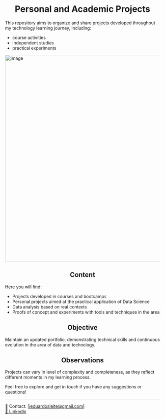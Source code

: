 <h1 align="center">Personal and Academic Projects</h1>

This repository aims to organize and share projects developed throughout my technology learning journey, including:
- course activities
- independent studies
- practical experiments

<img width="1016" height="671" alt="image" src="https://github.com/user-attachments/assets/0409e6c1-3ffe-49f0-beed-141006d46d81" />


<h2 align="center">Content</h2>

Here you will find:

- Projects developed in courses and bootcamps
- Personal projects aimed at the practical application of Data Science
- Data analysis based on real contexts
- Proofs of concept and experiments with tools and techniques in the area

<h2 align="center">Objective</h2>

Maintain an updated portfolio, demonstrating technical skills and continuous evolution in the area of data and technology.

<h2 align="center">Observations</h2>

Projects can vary in level of complexity and completeness, as they reflect different moments in my learning process.

Feel free to explore and get in touch if you have any suggestions or questions!

---

📧 Contact: [jeduardosleite@gmail.com]  
[🔗 LinkedIn](https://www.linkedin.com/in/jos%C3%A9-eduardo-souza-leite/)  
